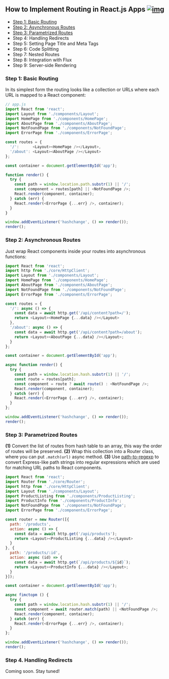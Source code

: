 ## How to Implement Routing in React.js Apps [![img](https://img.shields.io/badge/discussion-join-green.svg?style=flat-square)](https://github.com/kriasoft/react-starter-kit/issues/116)

 * [Step 1: Basic Routing](#step-1-basic-routing)
 * [Step 2: Asynchronous Routes](#step-2-asynchronous-routes)
 * [Step 3: Parametrized Routes](#step-3-parametrized-routes)
 * Step 4: Handling Redirects
 * Step 5: Setting Page Title and Meta Tags
 * Step 6: Code Splitting
 * Step 7: Nested Routes
 * Step 8: Integration with Flux
 * Step 9: Server-side Rendering

### Step 1: Basic Routing

In its simplest form the routing looks like a collection or URLs where each URL
is mapped to a React component:

```js
// app.js
import React from 'react';
import Layout from './components/Layout';
import HomePage from './components/HomePage';
import AboutPage from './components/AboutPage';
import NotFoundPage from './components/NotFoundPage';
import ErrorPage from './components/ErrorPage';

const routes = {
  '/':      <Layout><HomePage /></Layout>,
  '/about': <Layout><AboutPage /></Layout>
};

const container = document.getElementById('app');

function render() {
  try {
    const path = window.location.path.substr(1) || '/';
    const component = routes[path] || <NotFoundPage />;
    React.render(component, container);
  } catch (err) {
    React.render(<ErrorPage {...err} />, container);
  }
}

window.addEventListener('hashchange', () => render());
render();
```

### Step 2: Asynchronous Routes

Just wrap React components inside your routes into asynchronous functions:

```js
import React from 'react';
import http from './core/HttpClient';
import Layout from './components/Layout';
import HomePage from './components/HomePage';
import AboutPage from './components/AboutPage';
import NotFoundPage from './components/NotFoundPage';
import ErrorPage from './components/ErrorPage';

const routes = {
  '/': async () => {
    const data = await http.get('/api/content?path=/');
    return <Layout><HomePage {...data} /></Layout>
  },
  '/about': async () => {
    const data = await http.get('/api/content?path=/about');
    return <Layout><AboutPage {...data} /></Layout>;
  }
};

const container = document.getElementById('app');

async function render() {
  try {
    const path = window.location.hash.substr(1) || '/';
    const route = routes[path];
    const component = route ? await route() : <NotFoundPage />;
    React.render(component, container);
  } catch (err) {
    React.render(<ErrorPage {...err} />, container);
  }
};

window.addEventListener('hashchange', () => render());
render();
```

### Step 3: Parametrized Routes

**(1)** Convert the list of routes from hash table to an array, this way the
order of routes will be preserved. **(2)** Wrap this collection into a Router
class, where you can put `.match(url)` async method. **(3)** Use [path-to-regexp](https://github.com/pillarjs/path-to-regexp)
to convert Express-like path strings into regular expressions which are used
for matching URL paths to React components.

```js
import React from 'react';
import Router from './core/Router';
import http from './core/HttpClient';
import Layout from './components/Layout';
import ProductListing from './components/ProductListing';
import ProductInfo from './components/ProductInfo';
import NotFoundPage from './components/NotFoundPage';
import ErrorPage from './components/ErrorPage';

const router = new Router([{
  path: '/products',
  action: async () => {
    const data = await http.get('/api/products');
    return <Layout><ProductListing {...data} /></Layout>
  }
}, {
  path: '/products/:id',
  action: async (id) => {
    const data = await http.get(`/api/products/${id}`);
    return <Layout><ProductInfo {...data} /></Layout>;
  }
}]);

const container = document.getElementById('app');

async fimctopm () {
  try {
    const path = window.location.hash.substr(1) || '/';
    const component = await router.match(path) || <NotFoundPage />;
    React.render(component, container);
  } catch (err) {
    React.render(<ErrorPage {...err} />, container);
  }
};

window.addEventListener('hashchange', () => render());
render();
```

### Step 4. Handling Redirects

Coming soon. Stay tuned!
